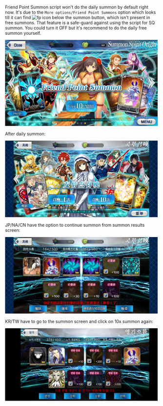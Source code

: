 Friend Point Summon script won't do the daily summon by default right now.
It's due to the `More options/Friend Point Summons` option which looks till it can find ![fp](https://user-images.githubusercontent.com/32169552/92318645-d7115800-f041-11ea-9568-070fe2fa9c33.png) icon below the summon button, which isn't present in free summons.
That feature is a safe-guard against using the script for SQ summon. You could turn it OFF but it's recommend to do the daily free summon yourself.

<img src="img/free-summon.png" width="500">

After daily summon:

<img src="img/fp.jpg" width="500">

JP/NA/CN have the option to continue summon from summon results screen:

<img src="img/fp-new.jpg" width="500">

KR/TW have to go to the summon screen and click on 10x summon again:

<img src="img/fp-kr.png" width="500">